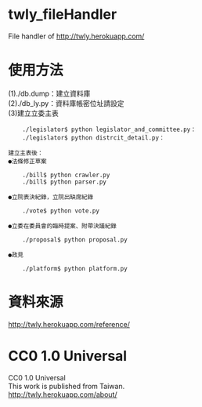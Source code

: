 twly_fileHandler
==========

File handler of http://twly.herokuapp.com/

使用方法
======
(1)./db.dump：建立資料庫	
(2)./db_ly.py：資料庫帳密位址請設定		
(3)建立立委主表
```
    ./legislator$ python legislator_and_committee.py：
    ./legislator$ python distrcit_detail.py：
```
	建立主表後：		
    ●法條修正草案		
```
	./bill$ python crawler.py		
	./bill$ python parser.py		
```
    ●立院表決紀錄，立院出缺席紀錄		
```
	./vote$ python vote.py		
```
	●立委在委員會的臨時提案、附帶決議紀錄		
```
    ./proposal$ python proposal.py
```
	●政見		
```
    ./platform$ python platform.py
```

資料來源
======
http://twly.herokuapp.com/reference/

CC0 1.0 Universal
=================
CC0 1.0 Universal       
This work is published from Taiwan.      
http://twly.herokuapp.com/about/
